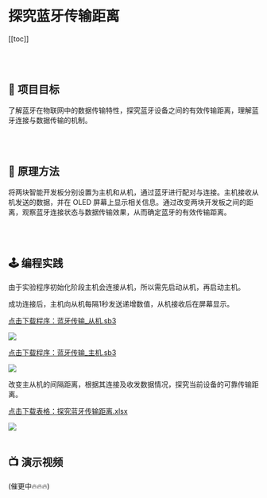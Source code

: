 # 探究蓝牙传输距离

[[toc]]

<br>
<br>

## 🎯 项目目标

了解蓝牙在物联网中的数据传输特性，探究蓝牙设备之间的有效传输距离，理解蓝牙连接与数据传输的机制。

<br>
<br>

## 📖 原理方法

将两块智能开发板分别设置为主机和从机，通过蓝牙进行配对与连接。主机接收从机发送的数据，并在 OLED 屏幕上显示相关信息。通过改变两块开发板之间的距离，观察蓝牙连接状态与数据传输效果，从而确定蓝牙的有效传输距离。

<br>
<br>

## 🕹️ 编程实践

由于实验程序初始化阶段主机会连接从机，所以需先启动从机，再启动主机。

成功连接后，主机向从机每隔1秒发送递增数值，从机接收后在屏幕显示。

<a href="/tutorial/starbox_sj/sb3/蓝牙传输_从机.sb3">点击下载程序：蓝牙传输_从机.sb3</a>

<img src="/images/docimg/Snipaste_2025-03-18_11-24-55.png">

<a href="/tutorial/starbox_sj/sb3/蓝牙传输_主机.sb3">点击下载程序：蓝牙传输_主机.sb3</a>

<img src="/images/docimg/Snipaste_2025-03-18_11-32-22.png">

改变主从机的间隔距离，根据其连接及收发数据情况，探究当前设备的可靠传输距离。

<a href="/tutorial/starbox_sj/others/探究蓝牙传输距离.xlsx">点击下载表格：探究蓝牙传输距离.xlsx</a>

<img src="/images/docimg/Snipaste_2025-03-18_11-44-00.png">


<br>
<br>

## 📺 演示视频

(催更中🔥🔥🔥)
